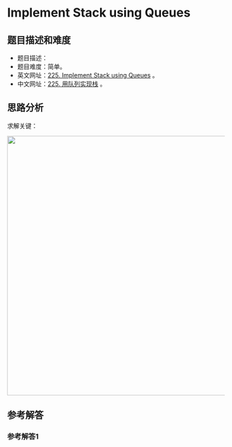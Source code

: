 # Implement Stack using Queues

## 题目描述和难度
+ 题目描述：
+ 题目难度：简单。
+ 英文网址：[225. Implement Stack using Queues](https://leetcode.com/problems/implement-stack-using-queues/description/)  。
+ 中文网址：[225. 用队列实现栈](https://leetcode-cn.com/problems/implement-stack-using-queues/description/)  。
## 思路分析
求解关键：

<img src="https://liweiwei1419.github.io/images/leetcode-solution/" width="600">

## 参考解答
### 参考解答1

```java

```
